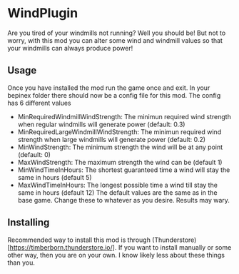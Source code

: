 # WindPlugin
Are you tired of your windmills not running? Well you should be! But not to worry, with this
mod you can alter some wind and windmill values so that your windmills can always produce power!

## Usage
Once you have installed the mod run the game once and exit. In your bepinex folder there should
now be a config file for this mod. The config has 6 different values
* MinRequiredWindmillWindStrength: The minimun required wind strength when regular windmills will generate power (default: 0.3)
* MinRequiredLargeWindmillWindStrength: The minimun required wind strength when large windmills will generate power (default: 0.2)
* MinWindStrength: The minimum strength the wind will be at any point (default: 0)
* MaxWindStrength: The maximum strength the wind can be (default 1)
* MinWindTimeInHours: The shortest guaranteed time a wind will stay the same in hours (default 5)
* MaxWindTimeInHours: The longest possible time a wind till stay the same in hours (default 12)
The default values are the same as in the base game. Change these to whatever as you desire. Results may wary.

## Installing
Recommended way to install this mod is through (Thunderstore)[https://timberborn.thunderstore.io/]. If you want to install
manually or some other way, then you are on your own. I know likely less about these things
than you.
